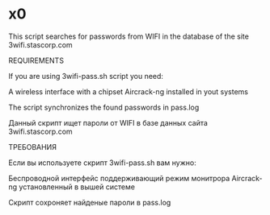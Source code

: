 # x0 
This script searches for passwords from WIFI in the database of the site 3wifi.stascorp.com

REQUIREMENTS

If you are using 3wifi-pass.sh script you need:

A wireless interface with a chipset
Aircrack-ng installed in yout systems

The script synchronizes the found passwords in pass.log





Данный скрипт ищет пароли от WIFI в базе данных сайта 3wifi.stascorp.com

ТРЕБОВАНИЯ

Если вы используете скрипт 3wifi-pass.sh вам нужно:

Бeспроводной интерфейс поддерживающий режим монитрора
Aircrack-ng установленный в вышей системе

Скрипт сохроняет найденые пароли в pass.log
